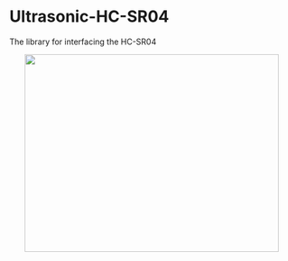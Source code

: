 <h1>Ultrasonic-HC-SR04 </h1>

The library for interfacing the HC-SR04
<p align="center">
<img width="450" height="350" src="https://raw.githubusercontent.com/Prabhuelectro/Ultrasonic-HC-SR04/master/image/HC-SR04%20Ultrasonic%20Range%20Measurement%20Module.jpg">
</p>
